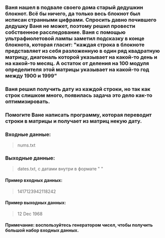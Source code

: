 ### Ваня нашел в подвале своего дома старый дедушкин блокнот. Всё бы ничего, да только весь блокнот был исписан странными цифрами. Спросить давно почившего дедушку Ваня не может, поэтому решил провести собственное расследование. Ваня с помощью ультрафиолетовой лампы заметил подсказку в конце блокнота, которая гласит: "каждая строка в блокноте представляет из себя разложенную в один ряд квадратную матрицу, диагональ которой указывает на какой-то день и на какой-то месяц. А остаток от деления на 100 модуля определителя этой матрицы указывает на какой-то год между 1900 и 1999"

### Ваня решил получить дату из каждой строки, но так как строк слишком много, появилась задача это дело как-то оптимизировать.
### Помогите Ване написать программу, которая переводит строки в матрицы и получает из матриц некую дату.

### Входные данные:
> nums.txt

### Выходные данные:
> dates.txt, с датами внутри в формате "<day> <month> <year>"

#### Пример входных данных:
> 1417123942118242

#### Пример выходных данных:
> 12 Dec 1968

#### Примечание: воспользуйтесь генератором чисел, чтобы получить большой набор входных данных.
